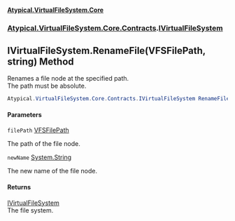 #### [Atypical.VirtualFileSystem.Core](VirtualFileSystem.md 'VirtualFileSystem')
### [Atypical.VirtualFileSystem.Core.Contracts](VirtualFileSystem.md#Atypical.VirtualFileSystem.Core.Contracts 'Atypical.VirtualFileSystem.Core.Contracts').[IVirtualFileSystem](IVirtualFileSystem.md 'Atypical.VirtualFileSystem.Core.Contracts.IVirtualFileSystem')

## IVirtualFileSystem.RenameFile(VFSFilePath, string) Method

Renames a file node at the specified path.  
The path must be absolute.

```csharp
Atypical.VirtualFileSystem.Core.Contracts.IVirtualFileSystem RenameFile(Atypical.VirtualFileSystem.Core.VFSFilePath filePath, string newName);
```
#### Parameters

<a name='Atypical.VirtualFileSystem.Core.Contracts.IVirtualFileSystem.RenameFile(Atypical.VirtualFileSystem.Core.VFSFilePath,string).filePath'></a>

`filePath` [VFSFilePath](VFSFilePath.md 'Atypical.VirtualFileSystem.Core.VFSFilePath')

The path of the file node.

<a name='Atypical.VirtualFileSystem.Core.Contracts.IVirtualFileSystem.RenameFile(Atypical.VirtualFileSystem.Core.VFSFilePath,string).newName'></a>

`newName` [System.String](https://docs.microsoft.com/en-us/dotnet/api/System.String 'System.String')

The new name of the file node.

#### Returns
[IVirtualFileSystem](IVirtualFileSystem.md 'Atypical.VirtualFileSystem.Core.Contracts.IVirtualFileSystem')  
The file system.